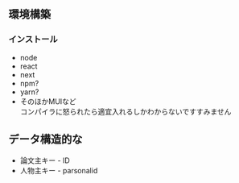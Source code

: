 ## 環境構築
### インストール
- node
- react
- next
- npm?
- yarn?
- そのほかMUIなど<br>コンパイラに怒られたら適宜入れるしかわからないですすみません

## データ構造的な
- 論文主キー - ID
- 人物主キー - parsonalid